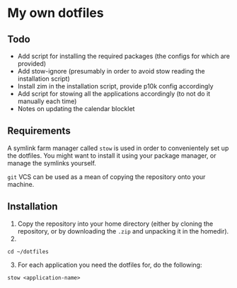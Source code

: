 # My own dotfiles

## Todo
- Add script for installing the required packages (the configs for which are provided)
- Add stow-ignore (presumably in order to avoid stow reading the installation script)
- Install zim in the installation script, provide p10k config accordingly
- Add script for stowing all the applications accordingly (to not do it manually each time)
- Notes on updating the calendar blocklet

## Requirements

A symlink farm manager called `stow` is used in order to convenientely set up the dotfiles. You might want to install it using your package manager, or manage the symlinks yourself.

`git` VCS can be used as a mean of copying the repository onto your machine.

## Installation

1. Copy the repository into your home directory (either by cloning the repository, or by downloading the `.zip` and unpacking it in the homedir).
2. 
```
cd ~/dotfiles
```
3. For each application you need the dotfiles for, do the following:
```
stow <application-name>
```

